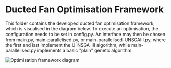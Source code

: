 # Ducted Fan Optimisation Framework

This folder contains the developed ducted fan optimisation framework, which is visualised in the diagram below. To execute an optimisation, the configuration needs to be set in config.py. An interface may then be chosen from main.py, main-parallelised.py, or main-parallelised-UNSGAIII.py, where the first and last implement the U-NSGA-III algorithm, while main-parallelised.py implements a basic "plain" genetic algorithm. 

![Optimisation framework diagram](https://github.com/user-attachments/assets/fbc04cb9-3d01-4378-a78c-0f0e64b19bd9)
